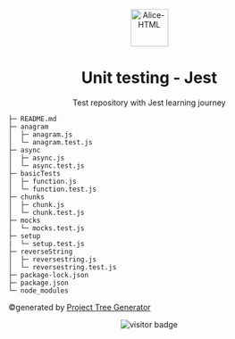 <div align="center" style="display: inline_block" align="left">
  <img width="67px" alt="Alice-HTML" src="https://skillicons.dev/icons?i=jest&perline=1">

  # Unit testing - Jest
  Test repository with Jest learning journey

</div>

```
├─ README.md
├─ anagram
│  ├─ anagram.js
│  └─ anagram.test.js
├─ async
│  ├─ async.js
│  └─ async.test.js
├─ basicTests
│  ├─ function.js
│  └─ function.test.js
├─ chunks
│  ├─ chunk.js
│  └─ chunk.test.js
├─ mocks
│  └─ mocks.test.js
├─ setup
|  └─ setup.test.js
├─ reverseString
│  ├─ reversestring.js
│  └─ reversestring.test.js
├─ package-lock.json
├─ package.json
└─ node_modules
```
©generated by [Project Tree Generator](https://woochanleee.github.io/project-tree-generator)

<div align="center">
  
![visitor badge](https://visitor-badge.laobi.icu/badge?page_id=Alicelspires.Unit-testing-with-Jest&left_color=grey&right_color=black&left_text=Visitors)

</div> 
